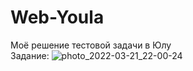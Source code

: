 # Web-Youla
Моё решение тестовой задачи в Юлу  
Задание:
![photo_2022-03-21_22-00-24](https://user-images.githubusercontent.com/90391545/195609838-50dca042-e80c-4060-b660-3abbde9b635d.jpg)
